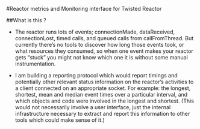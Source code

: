 #Reactor metrics and Monitoring interface for Twisted Reactor

##What is this ?

* The reactor runs lots of events; connectionMade, dataReceived, connectionLost, timed calls, and queued calls from callFromThread. But currently there’s no tools to discover how long those events took, or what resources they consumed, so when one event makes your reactor gets “stuck” you might not know which one it is without some manual instrumentation.

* I am building a reporting protocol which would report timings and potentially other relevant status information on the reactor’s activities to a client connected on an appropriate socket. For example: the longest, shortest, mean and median event times over a particular interval, and which objects and code were involved in the longest and shortest. (This would not necessarily involve a user interface, just the internal infrastructure necessary to extract and report this information to other tools which could make sense of it.)


